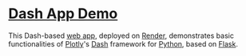# [Dash App Demo](https://dash-app-demo-qob1.onrender.com/)
This Dash-based [web app](https://dash-app-demo-qob1.onrender.com/), deployed on [Render](https://render.com/), demonstrates basic functionalities of [Plotly](https://plotly.com/)'s [Dash](https://dash.plotly.com/) framework for [Python](https://www.python.org/), based on [Flask](https://flask.palletsprojects.com/en/stable/).
